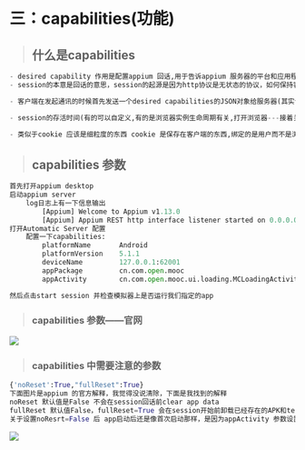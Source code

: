 # 三：capabilities(功能)



> ##  什么是capabilities



```python
- desired capability 作用是配置appium 回话,用于告诉appium 服务器的平台和应用程序，类似于一种协议,desired capability 是一个map 或者说字典
- session的本意是回话的意思，session的起源是因为http协议是无状态的协议，如何保持客户端与服务器的链接(也就是说在一次会话中服务器如何识别客户端)中持续的回话

- 客户端在发起通讯的时候首先发送一个desired capabilities的JSON对象给服务器(其实说JSON对象也不合适,因为http里面都是文不能,应该说多层嵌套的字典),服务器收到后会创建一个session(这个过程类似于B/S结构中服务器在内存中新建一个session对象返回并把对象存到MAP中ID作为KEY 返回给客户端，客户端下次访问的时候带着ID,服务器会尝试使用ID到MAP<session>中获取session,如果能获取到，则使用session中封装的客户端的信息,像capabilities中的内容会被封装到session中)所以说session 指的是持续通话的一种手段

- session的存活时间(有的可以自定义,有的是浏览器实例生命周期有关,打开浏览器---接着关闭浏览器,这个session 就死了,在B/S 结构中无法侦测到浏览器实例的生命周期,在C/S结构中应该能检测到浏览器的生命周期)

- 类似于cookie 应该是细粒度的东西 cookie 是保存在客户端的东西,绑定的是用户而不是浏览器,比如BAIDU在浏览器管理的文件中中写入cookie,当某用户再次访问BAIDU的时候会带上这些COOKIE.在B/S架构中sessionid 往往放在COOKIE中
```







> ## capabilities 参数



```python
首先打开appium desktop
启动appium server
    log日志上有一下信息输出
        [Appium] Welcome to Appium v1.13.0
        [Appium] Appium REST http interface listener started on 0.0.0.0:4723
打开Automatic Server 配置
    配置一下capabilities:
        platformName       Android
        platformVersion    5.1.1
        deviceName         127.0.0.1:62001
        appPackage         cn.com.open.mooc
        appActivity        cn.com.open.mooc.ui.loading.MCLoadingActivity

然后点击start session 并检查模拟器上是否运行我们指定的app
```



> ### capabilities 参数——官网





<img src="D:\Program Files(x86)\typora\image\General capabilities.png">





> ### capabilities 中需要注意的参数

```python
{'noReset':True,"fullReset":True} 
下面图片是appium 的官方解释，我觉得没说清除，下面是我找到的解释
noReset 默认值是False 不会在session回话前clear app data
fullReset 默认值False，fullReset=True 会在session开始前卸载已经存在的APK和test执行后卸载刚安装的APK
关于设置noResrt=False 后 app启动后还是像首次启动那样，是因为appActivity 参数设置的类启动,启动的是app的引导界面
```

<img src="D:\Program Files(x86)\typora\image\options_reset.PNG">

